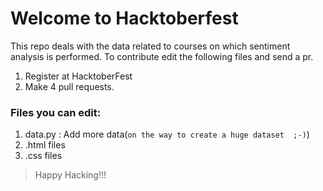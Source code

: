 
# Welcome to Hacktoberfest
This repo deals with the data related to courses on which sentiment analysis is performed.
To contribute edit the following files and send a pr.

1. Register at HacktoberFest
2. Make 4 pull requests.

### Files you can edit:
1. data.py : Add more data(`on the way to create a huge dataset  ;-)`)
2. .html files
3. .css files

> Happy Hacking!!!

